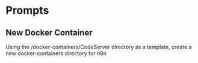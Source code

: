 # Prompts

## New Docker Container
Using the /docker-containers/CodeServer directory as a template, 
create a new docker-containers directory for n8n